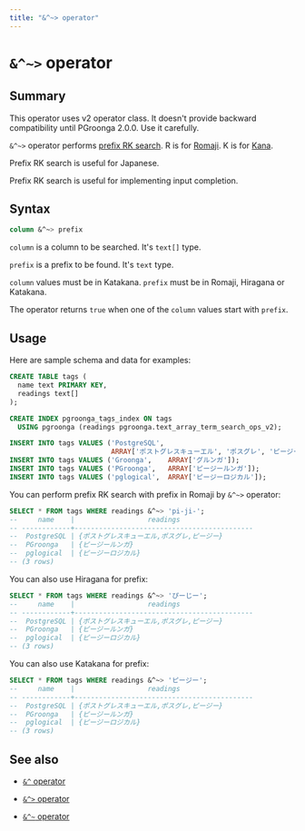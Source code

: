 ```yaml
---
title: "&^~> operator"
---
```


# `&^~>` operator

## Summary

This operator uses v2 operator class. It doesn't provide backward compatibility until PGroonga 2.0.0. Use it carefully.

`&^~>` operator performs [prefix RK search](http://groonga.org/docs/reference/operations/prefix_rk_search.html). R is for [Romaji](https://en.wikipedia.org/wiki/Romanization_of_Japanese). K is for [Kana](https://en.wikipedia.org/wiki/Kana).

Prefix RK search is useful for Japanese.

Prefix RK search is useful for implementing input completion.

## Syntax

```sql
column &^~> prefix
```

`column` is a column to be searched. It's `text[]` type.

`prefix` is a prefix to be found. It's `text` type.

`column` values must be in Katakana. `prefix` must be in Romaji, Hiragana or Katakana.

The operator returns `true` when one of the `column` values start with `prefix`.

## Usage

Here are sample schema and data for examples:

```sql
CREATE TABLE tags (
  name text PRIMARY KEY,
  readings text[]
);

CREATE INDEX pgroonga_tags_index ON tags
  USING pgroonga (readings pgroonga.text_array_term_search_ops_v2);
```

```sql
INSERT INTO tags VALUES ('PostgreSQL',
                         ARRAY['ポストグレスキューエル', 'ポスグレ', 'ピージー']);
INSERT INTO tags VALUES ('Groonga',    ARRAY['グルンガ']);
INSERT INTO tags VALUES ('PGroonga',   ARRAY['ピージールンガ']);
INSERT INTO tags VALUES ('pglogical',  ARRAY['ピージーロジカル']);
```

You can perform prefix RK search with prefix in Romaji by `&^~>` operator:

```sql
SELECT * FROM tags WHERE readings &^~> 'pi-ji-';
--     name    |                  readings                  
-- ------------+--------------------------------------------
--  PostgreSQL | {ポストグレスキューエル,ポスグレ,ピージー}
--  PGroonga   | {ピージールンガ}
--  pglogical  | {ピージーロジカル}
-- (3 rows)
```

You can also use Hiragana for prefix:

```sql
SELECT * FROM tags WHERE readings &^~> 'ぴーじー';
--     name    |                  readings                  
-- ------------+--------------------------------------------
--  PostgreSQL | {ポストグレスキューエル,ポスグレ,ピージー}
--  PGroonga   | {ピージールンガ}
--  pglogical  | {ピージーロジカル}
-- (3 rows)
```

You can also use Katakana for prefix:

```sql
SELECT * FROM tags WHERE readings &^~> 'ピージー';
--     name    |                  readings                  
-- ------------+--------------------------------------------
--  PostgreSQL | {ポストグレスキューエル,ポスグレ,ピージー}
--  PGroonga   | {ピージールンガ}
--  pglogical  | {ピージーロジカル}
-- (3 rows)
```

## See also

  * [`&^` operator](prefix-search-v2.html)

  * [`&^>` operator](prefix-search-contain-v2.html)

  * [`&^~` operator](prefix-rk-search-v2.html)
